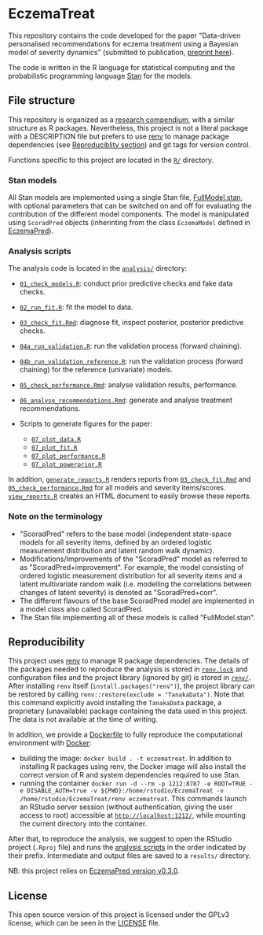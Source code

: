 # EczemaTreat

This repository contains the code developed for the paper "Data-driven personalised recommendations for eczema treatment using a Bayesian model of severity dynamics" (submitted to publication, [preprint here](https://doi.org/10.1101/2024.01.21.24301575)).

The code is written in the R language for statistical computing and the probabilistic programming language [Stan](https://mc-stan.org/) for the models.

## File structure

This repository is organized as a [research compendium](https://doi.org/10.1080/00031305.2017.1375986), with a similar structure as R packages.
Nevertheless, this project is not a literal package with a DESCRIPTION file but prefers to use [renv](https://rstudio.github.io/renv/index.html) to manage package dependencies (see [Reproduciblity section](#Reproduciblity)) and git tags for version control.

Functions specific to this project are located in the [`R/`](R/) directory.

### Stan models

All Stan models are implemented using a single Stan file, [FullModel.stan](models/FullModel.stan), with optional parameters that can be switched on and off for evaluating the contribution of the different model components.
The model is manipulated using `ScoradPred` objects (inherinting from the class `EczemaModel` defined in [EczemaPred](https://ghurault.github.io/EczemaPred/)).

### Analysis scripts

The analysis code is located in the [`analysis/`](analysis/) directory:

- [`01_check_models.R`](analysis/01_check_models.R): conduct prior predictive checks and fake data checks.
- [`02_run_fit.R`](analysis/02_run_fit.R): fit the model to data.
- [`03_check_fit.Rmd`](analysis/03_check_fit.Rmd): diagnose fit, inspect posterior, posterior predictive checks.
- [`04a_run_validation.R`](analysis/04a_run_validation.R): run the validation process (forward chaining).
- [`04b_run_validation_reference.R`](analysis/04b_run_validation_reference.R): run the validation process (forward chaining) for the reference (univariate) models.
- [`05_check_performance.Rmd`](analysis/05_check_performance.Rmd): analyse validation results, performance.
- [`06_analyse_recommendations.Rmd`](analysis/06_analyse_recommendations.Rmd): generate and analyse treatment recommendations.

- Scripts to generate figures for the paper:
  - [`07_plot_data.R`](analysis/07_plot_data.R)
  - [`07_plot_fit.R`](analysis/07_plot_fit.R)
  - [`07_plot_performance.R`](analysis/07_plot_performance.R)
  - [`07_plot_powerprior.R`](analysis/07_plot_powerprior.R)

In addition, [`generate_reports.R`](analysis/generate_reports.R) renders reports from [`03_check_fit.Rmd`](analysis/03_check_fit.Rmd) and [`05_check_performance.Rmd`](analysis/05_check_performance.Rmd) for all models and severity items/scores.
[`view_reports.R`](analysis/view_reports.R) creates an HTML document to easily browse these reports.

### Note on the terminology

- "ScoradPred" refers to the base model (independent state-space models for all severity items, defined by an ordered logistic measurement distribution and latent random walk dynamic).
- Modifications/Improvements of the "ScoradPred" model as referred to as "ScoradPred+improvement".
For example, the model consisting of ordered logistic measurement distribution for all severity items and a latent multivariate random walk (i.e. modelling the correlations between changes of latent severity) is denoted as "ScoradPred+corr".
- The different flavours of the base ScoradPred model are implemented in a model class also called ScoradPred.
- The Stan file implementing all of these models is called "FullModel.stan".

## Reproducibility

This project uses [renv](https://rstudio.github.io/renv/index.html) to manage R package dependencies.
The details of the packages needed to reproduce the analysis is stored in [`renv.lock`](renv.lock) and configuration files and the project library (ignored by git) is stored in [`renv/`](renv/).
After installing `renv` itself (`install.packages("renv")`), the project library can be restored by calling `renv::restore(exclude = "TanakaData")`.
Note that this command explicitly avoid installing the `TanakaData` package, a proprietary (unavailable) package containing the data used in this project.
The data is not available at the time of writing.

In addition, we provide a [Dockerfile](Dockerfile) to fully reproduce the computational environment with [Docker](https://www.docker.com/):

- building the image: `docker build . -t eczematreat`.
In addition to installing R packages using renv, the Docker image will also install the correct version of R and system dependencies required to use Stan.
- running the container `docker run -d --rm -p 1212:8787 -e ROOT=TRUE -e DISABLE_AUTH=true -v ${PWD}:/home/rstudio/EczemaTreat -v /home/rstudio/EczemaTreat/renv eczematreat`.
This commands launch an RStudio server session (without authentication, giving the user access to root) accessible at [`http://localhost:1212/`](http://localhost:1212/), while mounting the current directory into the container.

After that, to reproduce the analysis, we suggest to open the RStudio project (`.Rproj` file) and runs the [analysis scripts](analysis/) in the order indicated by their prefix.
Intermediate and output files are saved to a `results/` directory.

NB: this project relies on [EczemaPred version v0.3.0](https://github.com/ghurault/EczemaPred/releases/tag/v0.3.0).

## License

This open source version of this project is licensed under the GPLv3 license, which can be seen in the [LICENSE](LICENSE.md) file.
